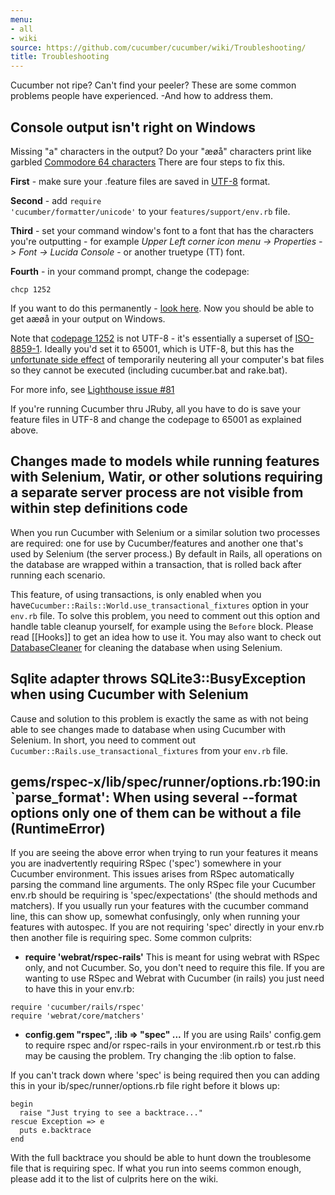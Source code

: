 ```yaml
---
menu:
- all
- wiki
source: https://github.com/cucumber/cucumber/wiki/Troubleshooting/
title: Troubleshooting
---
```


Cucumber not ripe? Can't find your peeler? These are some common problems people have experienced. -And how to address them.

Console output isn't right on Windows
-------------------------------------

Missing "a" characters in the output? Do your "æøå" characters print like garbled [Commodore 64 characters](http://kofler.dot.at/c64/?) There are four steps to fix this.

**First** - make sure your .feature files are saved in [UTF-8](http://en.wikipedia.org/wiki/UTF-8) format.

**Second** - add <code>require 'cucumber/formatter/unicode'</code> to your <code>features/support/env.rb</code> file.

**Third** - set your command window's font to a font that has the characters you're outputting - for example *Upper Left corner icon menu -&gt; Properties -&gt; Font -&gt; Lucida Console* - or another truetype (TT) font.

**Fourth** - in your command prompt, change the codepage:

    chcp 1252

If you want to do this permanently - [look here](http://codesnippets.joyent.com/posts/show/414).
Now you should be able to get aæøå in your output on Windows.

Note that [codepage 1252](http://en.wikipedia.org/wiki/Windows-1252) is not UTF-8 - it's essentially a superset of [ISO-8859-1](http://en.wikipedia.org/wiki/ISO/IEC_8859-1). Ideally you'd set it to 65001, which is UTF-8, but this has the [unfortunate side effect](http://www.google.no/search?q=chcp+65001+bat&ie=utf-8&oe=utf-8&aq=t&rls=org.mozilla:en-US:official&client=firefox-a) of temporarily neutering all your computer's bat files so they cannot be executed (including cucumber.bat and rake.bat).

For more info, see [Lighthouse issue \#81](http://rspec.lighthouseapp.com/projects/16211/tickets/81-windows-all-the-a-characters-in-the-output-have-gone-on-strike)

If you're running Cucumber thru JRuby, all you have to do is save your feature files in UTF-8 and change the codepage to 65001 as explained above.

<a name="selenium"></a>

Changes made to models while running features with Selenium, Watir, or other solutions requiring a separate server process are not visible from within step definitions code
----------------------------------------------------------------------------------------------------------------------------------------------------------------------------

When you run Cucumber with Selenium or a similar solution two processes are required: one for use by Cucumber/features and another one that's used by Selenium (the server process.) By default in Rails, all operations on the database are wrapped within a transaction, that is rolled back after running each scenario.

This feature, of using transactions, is only enabled when you have<code>Cucumber::Rails::World.use\_transactional\_fixtures</code> option in your <code>env.rb</code> file. To solve this problem, you need to comment out this option and handle table cleanup yourself, for example using the <code>Before</code> block. Please read \[\[Hooks\]\] to get an idea how to use it. You may also want to check out [DatabaseCleaner](http://github.com/bmabey/database_cleaner/tree/master) for cleaning the database when using Selenium.

Sqlite adapter throws SQLite3::BusyException when using Cucumber with Selenium
------------------------------------------------------------------------------

Cause and solution to this problem is exactly the same as with not being able to see changes made to database when using Cucumber with Selenium. In short, you need to comment out <code>Cucumber::Rails.use\_transactional\_fixtures</code> from your <code>env.rb</code> file.

gems/rspec-x/lib/spec/runner/options.rb:190:in \`parse\_format': When using several --format options only one of them can be without a file (RuntimeError)
----------------------------------------------------------------------------------------------------------------------------------------------------------

If you are seeing the above error when trying to run your features it means you are inadvertently requiring RSpec ('spec') somewhere in your Cucumber environment. This issues arises from RSpec automatically parsing the command line arguments. The only RSpec file your Cucumber env.rb should be requiring is 'spec/expectations' (the should methods and matchers). If you usually run your features with the cucumber command line, this can show up, somewhat confusingly, only when running your features with autospec. If you are not requiring 'spec' directly in your env.rb then another file is requiring spec. Some common culprits:

-   **require 'webrat/rspec-rails'** This is meant for using webrat with RSpec only, and not Cucumber. So, you don't need to require this file. If you are wanting to use RSpec and Webrat with Cucumber (in rails) you just need to have this in your env.rb:

<!-- -->

    require 'cucumber/rails/rspec'
    require 'webrat/core/matchers'

-   **config.gem "rspec", :lib =&gt; "spec" ...** If you are using Rails' config.gem to require rspec and/or rspec-rails in your environment.rb or test.rb this may be causing the problem. Try changing the :lib option to false.

If you can't track down where 'spec' is being required then you can adding this in your ib/spec/runner/options.rb file right before it blows up:

    begin
      raise "Just trying to see a backtrace..."
    rescue Exception => e
      puts e.backtrace
    end

With the full backtrace you should be able to hunt down the troublesome file that is requiring spec. If what you run into seems common enough, please add it to the list of culprits here on the wiki.
